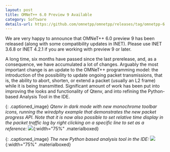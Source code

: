 ```yaml
---
layout: post
title: OMNeT++ 6.0 Preview 9 Available
category: Software
details-url: https://github.com/omnetpp/omnetpp/releases/tag/omnetpp-6.0pre9
---
```

We are very happy to announce that OMNeT++ 6.0 preview 9 has been released
(along with some compatibility updates in INET). Please use INET 3.6.8 or INET
4.2.1 if you are working with preview 9 or later.

A long time, six months have passed since the last prerelease, and, as a
consequence, we have accumulated a lot of changes. Arguably the most important
change is an update to the OMNeT++ programming model: the introduction of the
possibility to update ongoing packet transmissions, that is, the ability to
abort, shorten, or extend a packet (usually an L2 frame) while it is being
transmitted. Significant amount of work has been put into improving the looks
and functionality of Qtenv, and into refining the Python-based Analysis Tool in
the IDE.


{: .captioned_image}
*Qtenv in dark mode with new monochrome toolbar icons, running the wiredphy example that demonstrates the new packet progress API. Note that it is now also possible to set relative time display in the packet traffic log by right clicking on a specific line to set as a reference:* ![](/images/screenshots/qtenv-dark.png){:width="75%" .materialboxed}

{: .captioned_image}
*The new Python based analysis tool in the IDE:* ![](/images/screenshots/ide-python.png){:width="75%" .materialboxed}
